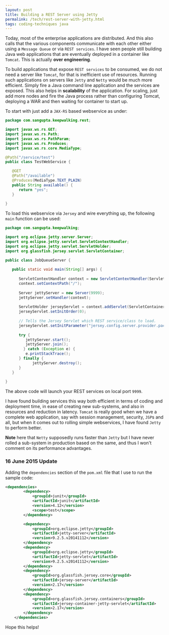 ```yaml
---
layout: post
title: Building a REST Server using Jetty
permalink: /tech/rest-server-with-jetty.html
tags: coding-techniques java
---
```


Today, most of the enterprise applications are distributed. And this also calls that
the various components communicate with each other either using a `Message Queue` or
via `REST services`. I have seen people still building Java web applications that are
eventually deployed in a container like `Tomcat`. This is actually **over engineering**.

<!-- break here -->

To build applications that expose `REST services` to be consumed, we do not need a
server like `Tomcat`, for that is inefficient use of resources. Running such applications
on servers like `Jetty` and `Netty` would be much more efficient. Simply fire a Java
command line application and the services are exposed. This also helps in **scalability**
of the application. For scaling, just add more nodes and fire the Java process rather
than configuring Tomcat, deploying a WAR and then waiting for container to start up.

To start with just add a `JAX-RS` based webservice as under:

```java
package com.sangupta.keepwalking.rest;

import javax.ws.rs.GET;
import javax.ws.rs.Path;
import javax.ws.rs.PathParam;
import javax.ws.rs.Produces;
import javax.ws.rs.core.MediaType;

@Path("/service/test")
public class TestWebService {

   @GET
   @Path("/available")
   @Produces(MediaType.TEXT_PLAIN)
   public String available() {
      return "yes";
   }
   
}
```

To load this webservice via `Jersey` and wire everything up, the following `main` function can be used:

```java
package com.sangupta.keepwalking;

import org.eclipse.jetty.server.Server;
import org.eclipse.jetty.servlet.ServletContextHandler;
import org.eclipse.jetty.servlet.ServletHolder;
import org.glassfish.jersey.servlet.ServletContainer;

public class JobQueueServer {
   
   public static void main(String[] args) {
      
      ServletContextHandler context = new ServletContextHandler(ServletContextHandler.NO_SESSIONS);
      context.setContextPath("/");
 
      Server jettyServer = new Server(9999);
      jettyServer.setHandler(context);
 
      ServletHolder jerseyServlet = context.addServlet(ServletContainer.class, "/*");
      jerseyServlet.setInitOrder(0);
 
      // Tells the Jersey Servlet which REST service/class to load.
      jerseyServlet.setInitParameter("jersey.config.server.provider.packages", "com.sangupta.keepwalking.rest");
 
      try {
         jettyServer.start();
         jettyServer.join();
        } catch (Exception e) {
         e.printStackTrace();
      } finally {
            jettyServer.destroy();
      }
   }
   
}
```

The above code will launch your REST services on local port `9999`.

I have found building services this way both efficient in terms of coding and deployment time,
in ease of creating new sub-systems, and also in resources and reduction in latency. `Tomcat`
is really good when we have a complete web application, say with session management, security,
`JSP`s and all, but when it comes out to rolling simple webservices, I have found `Jetty` to
perform better.

**Note** here that `Netty` supposedly runs faster than `Jetty` but I have never rolled a sub-system
in production based on the same, and thus I won't comment on its performance advantages.

### 16 June 2015 Update

Adding the `dependencies` section of the `pom.xml` file that I use to run the sample code:

```xml
<dependencies>
		<dependency>
			<groupId>junit</groupId>
			<artifactId>junit</artifactId>
			<version>4.12</version>
			<scope>test</scope>
		</dependency>

		<dependency>
			<groupId>org.eclipse.jetty</groupId>
			<artifactId>jetty-server</artifactId>
			<version>9.2.5.v20141112</version>
		</dependency>
		<dependency>
			<groupId>org.eclipse.jetty</groupId>
			<artifactId>jetty-servlet</artifactId>
			<version>9.2.5.v20141112</version>
		</dependency>
		<dependency>
			<groupId>org.glassfish.jersey.core</groupId>
			<artifactId>jersey-server</artifactId>
			<version>2.17</version>
		</dependency>
		<dependency>
			<groupId>org.glassfish.jersey.containers</groupId>
			<artifactId>jersey-container-jetty-servlet</artifactId>
			<version>2.17</version>
		</dependency>
	</dependencies>
```

Hope this helps!
